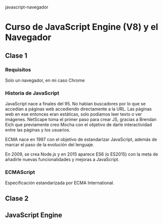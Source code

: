 javascript-navegador
# Curso de JavaScript Engine (V8) y el Navegador

## Clase 1

### Requisitos
Solo un navegador, en mi caso Chrome

### Historia de JavaScript
JavaScript nace a finales del 95. No habían buscadores por lo que se accedían a páginas web accediendo directamente a la URL. Las páginas web en ese entonces eran estáticas, solo podíamos leer texto o ver imágenes.
NetScape toma el primer paso para crear JS, gracias a Brendan Eich que previamente creo Mocha con el objetivo de darle interactividad entre las páginas y los usuarios.

ECMA nace en 1997 con el objetivo de estandarizar JavaScript, además de marcar el paso de la evolución del lenguaje.

En 2009, se crea Node.js y en 2015 aparece ES6 (o ES2015) con la meta de añadirle nuevas funcionalidades y mejoras a JavaScript.

### ECMAScript
Especificación estandarizada por ECMA International.

## Clase 2

## JavaScript Engine

